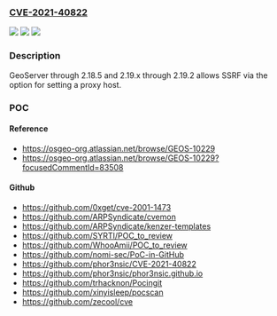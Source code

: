 ### [CVE-2021-40822](https://cve.mitre.org/cgi-bin/cvename.cgi?name=CVE-2021-40822)
![](https://img.shields.io/static/v1?label=Product&message=n%2Fa&color=blue)
![](https://img.shields.io/static/v1?label=Version&message=n%2Fa&color=blue)
![](https://img.shields.io/static/v1?label=Vulnerability&message=n%2Fa&color=brighgreen)

### Description

GeoServer through 2.18.5 and 2.19.x through 2.19.2 allows SSRF via the option for setting a proxy host.

### POC

#### Reference
- https://osgeo-org.atlassian.net/browse/GEOS-10229
- https://osgeo-org.atlassian.net/browse/GEOS-10229?focusedCommentId=83508

#### Github
- https://github.com/0xget/cve-2001-1473
- https://github.com/ARPSyndicate/cvemon
- https://github.com/ARPSyndicate/kenzer-templates
- https://github.com/SYRTI/POC_to_review
- https://github.com/WhooAmii/POC_to_review
- https://github.com/nomi-sec/PoC-in-GitHub
- https://github.com/phor3nsic/CVE-2021-40822
- https://github.com/phor3nsic/phor3nsic.github.io
- https://github.com/trhacknon/Pocingit
- https://github.com/xinyisleep/pocscan
- https://github.com/zecool/cve


